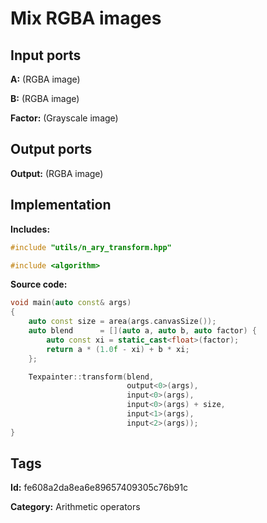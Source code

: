 # Mix RGBA images

## Input ports

__A:__ (RGBA image)

__B:__ (RGBA image)

__Factor:__ (Grayscale image)

## Output ports

__Output:__ (RGBA image)

## Implementation

__Includes:__ 

```c++
#include "utils/n_ary_transform.hpp"

#include <algorithm>
```

__Source code:__ 

```c++
void main(auto const& args)
{
	auto const size = area(args.canvasSize());
	auto blend      = [](auto a, auto b, auto factor) {
        auto const xi = static_cast<float>(factor);
        return a * (1.0f - xi) + b * xi;
	};

	Texpainter::transform(blend,
	                      output<0>(args),
	                      input<0>(args),
	                      input<0>(args) + size,
	                      input<1>(args),
	                      input<2>(args));
}
```

## Tags

__Id:__ fe608a2da8ea6e89657409305c76b91c

__Category:__ Arithmetic operators
